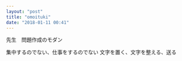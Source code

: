 ```yaml
---
layout: "post"
title: "omoituki"
date: "2018-01-11 00:41"
---
```


先生　問題作成のモダン

集中するのでない、仕事をするのでない
文字を置く、文字を整える、送る
